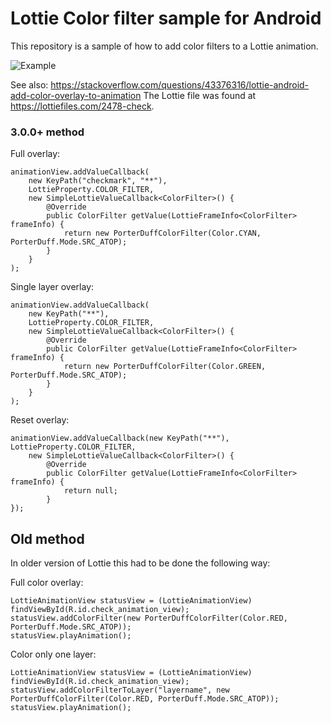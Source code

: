 # Lottie Color filter sample for Android
This repository is a sample of how to add color filters to a Lottie animation.

![Example](https://i.imgur.com/4OWpSwb.gif)


See also: https://stackoverflow.com/questions/43376316/lottie-android-add-color-overlay-to-animation
The Lottie file was found at https://lottiefiles.com/2478-check.

### 3.0.0+ method

Full overlay:

    animationView.addValueCallback(
        new KeyPath("checkmark", "**"),
        LottieProperty.COLOR_FILTER,
        new SimpleLottieValueCallback<ColorFilter>() {
            @Override
            public ColorFilter getValue(LottieFrameInfo<ColorFilter> frameInfo) {
                return new PorterDuffColorFilter(Color.CYAN, PorterDuff.Mode.SRC_ATOP);
            }
        }
    );


Single layer overlay:

    animationView.addValueCallback(
        new KeyPath("**"),
        LottieProperty.COLOR_FILTER,
        new SimpleLottieValueCallback<ColorFilter>() {
            @Override
            public ColorFilter getValue(LottieFrameInfo<ColorFilter> frameInfo) {
                return new PorterDuffColorFilter(Color.GREEN, PorterDuff.Mode.SRC_ATOP);
            }
        }
    );


Reset overlay:

    animationView.addValueCallback(new KeyPath("**"), LottieProperty.COLOR_FILTER,
        new SimpleLottieValueCallback<ColorFilter>() {
            @Override
            public ColorFilter getValue(LottieFrameInfo<ColorFilter> frameInfo) {
                return null;
            }
    });

## Old method
In older version of Lottie this had to be done the following way:

Full color overlay:

    LottieAnimationView statusView = (LottieAnimationView) findViewById(R.id.check_animation_view); 
    statusView.addColorFilter(new PorterDuffColorFilter(Color.RED, PorterDuff.Mode.SRC_ATOP));
    statusView.playAnimation();

Color only one layer:

    LottieAnimationView statusView = (LottieAnimationView) findViewById(R.id.check_animation_view); 
    statusView.addColorFilterToLayer("layername", new PorterDuffColorFilter(Color.RED, PorterDuff.Mode.SRC_ATOP));
    statusView.playAnimation();